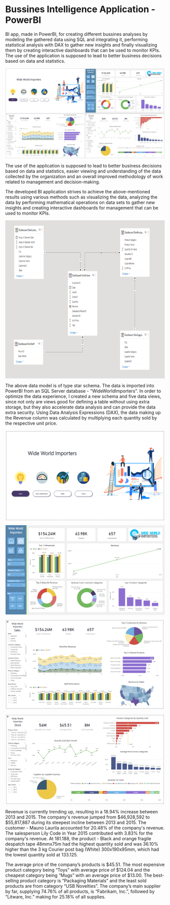 # Bussines Intelligence Application - PowerBI

BI app, made in PowerBI, for creating different bussines analyses by modeling the gathered data using SQL and integrating it, performing statistical analysis with DAX to gather new insights and finally visualizing them by creating interactive dashboards that can be used to monitor KPIs. The use of the application is supposed to lead to better business decisions based on data and statistics.

<p align="center">
<img align="center" src="https://github.com/PmnAngelov/BI-App-PowerBI/blob/main/Images/Overview.png" />
</p>

The use of the application is supposed to lead to better business decisions based on data and statistics, easier viewing and understanding of the data collected by the organization and an overall improved methodology of work related to management and decision-making. 

The developed BI application strives to achieve the above-mentioned results using various methods such as visualizing the data, analyzing the data by performing mathematical operations on data sets to gather new insights and creating interactive dashboards for management that can be used to monitor KPIs.


<p align="center">
<img align="center" src="https://github.com/PmnAngelov/BI-App-PowerBI/blob/main/Images/DataModel.PNG" width="800" height="500" />
</p>

The above data model is of type star schema. The data is imported into PowerBI from an SQL Server database - "WideWorldImporters". In order to optimize the data experience, I created a new schema and five data views, since not only are views good for defining a table without using extra storage, but they also accelerate data analysis and can provide the data extra security. Using Data Analysis Expressions (DAX), the data making up the Revenue column was calculated by multiplying each quantity sold by the respective unit price.


<p align="center">
<img align="center" src="https://github.com/PmnAngelov/BI-App-PowerBI/blob/main/Images/Intro.PNG" />
</p>


<p align="center">
<img align="center" src="https://github.com/PmnAngelov/BI-App-PowerBI/blob/main/Images/MainDashboard.PNG" />
</p>


<p align="center">
<img align="center" src="https://github.com/PmnAngelov/BI-App-PowerBI/blob/main/Images/Sales.PNG" />
</p>


<p align="center">
<img align="center" src="https://github.com/PmnAngelov/BI-App-PowerBI/blob/main/Images/Stock.PNG" />
</p>

Revenue is currently trending up, resulting in a 18.94% increase between 2013 and 2015. The company's revenue jumped from $46,928,592 to $55,817,887 during its steepest incline between 2013 and 2015. The customer - Mauno Laurila accounted for 20.48% of the company's revenue. The salesperson Lily Code in Year 2015 contributed with 3.83% for the company's revenue. At 181.188, the product - Black and orange fragile despatch tape 48mmx75m had the highest quantity sold and was 36.10% higher than the 3 kg Courier post bag (White) 300x190x95mm, which had the lowest quantity sold at 133.125.


The average price of the company’s products is $45.51. The most expensive product category being “Toys” with average price of $124.04 and the cheapest category being “Mugs” with an average price of $13.00. The best-selling product category is “Packaging Materials” and the least sold products are from category “USB Novelties”. The company’s main supplier by far, supplying 74.76% of all products, is “Fabrikam, Inc.”, followed by “Litware, Inc.” making for 25.18% of all supplies.
